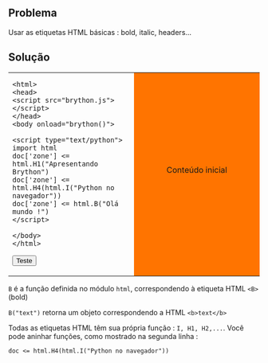 Problema
--------

Usar as etiquetas HTML básicas : bold, italic, headers...


Solução
-------


<table width="100%">
<tr>
<td style="width:50%;">

    <html>
    <head>
    <script src="brython.js"></script>
    </head>
    <body onload="brython()">
    
    <script type="text/python">
    import html
    doc['zone'] <= html.H1("Apresentando Brython")
    doc['zone'] <= html.H4(html.I("Python no navegador"))
    doc['zone'] <= html.B("Olá mundo !")
    </script>
    
    </body>
    </html>

<button onclick="fill_zone()">Teste</button>
</td>
<td id="zone" style="background-color:#FF7400;text-align:center;">Conteúdo inicial<p>
</td>
</tr>
</table>

<script type="text/python3">
def fill_zone():
    import html
    doc['zone'] <= html.H1("Apresentando Brython")
    doc['zone'] <= html.H4(html.I("Python no navegador"))
    doc['zone'] <= html.B("Olá mundo !")
</script>

`B` é a função definida no módulo `html`, correspondendo à etiqueta HTML `<B>` (bold)

`B("text")` retorna um objeto correspondendo a HTML `<b>text</b>`

Todas as etiquetas HTML têm sua própria função : `I, H1, H2,...`. Você pode aninhar funções, como mostrado na segunda linha :

    doc <= html.H4(html.I("Python no navegador"))

